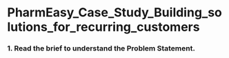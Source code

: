 # PharmEasy_Case_Study_Building_solutions_for_recurring_customers

### 1. Read the brief to understand the Problem Statement. 
